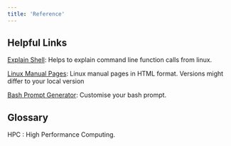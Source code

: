 ```yaml
---
title: 'Reference'
---
```


## Helpful Links

[Explain Shell](https://explainshell.com/): Helps to explain command line function calls from linux.

[Linux Manual Pages](https://linux.die.net/man/): Linux manual pages in HTML format.
Versions might differ to your local version

[Bash Prompt Generator](https://bash-prompt-generator.org/): Customise your bash prompt.

## Glossary

HPC
: High Performance Computing.

